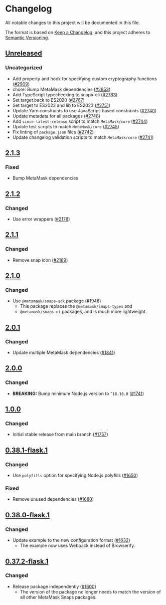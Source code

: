 # Changelog

All notable changes to this project will be documented in this file.

The format is based on [Keep a Changelog](https://keepachangelog.com/en/1.0.0/),
and this project adheres to [Semantic Versioning](https://semver.org/spec/v2.0.0.html).

## [Unreleased]

### Uncategorized

- Add property and hook for specifying custom cryptography functions ([#2909](https://github.com/MetaMask/snaps-skunkworks.git/pull/2909))
- chore: Bump MetaMask dependencies ([#2853](https://github.com/MetaMask/snaps-skunkworks.git/pull/2853))
- Add TypeScript typechecking to snaps-cli ([#2783](https://github.com/MetaMask/snaps-skunkworks.git/pull/2783))
- Set target back to ES2020 ([#2767](https://github.com/MetaMask/snaps-skunkworks.git/pull/2767))
- Set target to ES2022 and lib to ES2023 ([#2751](https://github.com/MetaMask/snaps-skunkworks.git/pull/2751))
- Update Yarn constraints to use JavaScript-based constraints ([#2740](https://github.com/MetaMask/snaps-skunkworks.git/pull/2740))
- Update metadata for all packages ([#2748](https://github.com/MetaMask/snaps-skunkworks.git/pull/2748))
- Add `since-latest-release` script to match `MetaMask/core` ([#2744](https://github.com/MetaMask/snaps-skunkworks.git/pull/2744))
- Update test scripts to match `MetaMask/core` ([#2745](https://github.com/MetaMask/snaps-skunkworks.git/pull/2745))
- Fix linting of `package.json` files ([#2742](https://github.com/MetaMask/snaps-skunkworks.git/pull/2742))
- Update changelog validation scripts to match `MetaMask/core` ([#2741](https://github.com/MetaMask/snaps-skunkworks.git/pull/2741))

## [2.1.3]

### Fixed

- Bump MetaMask dependencies

## [2.1.2]

### Changed

- Use error wrappers ([#2178](https://github.com/MetaMask/snaps/pull/2178))

## [2.1.1]

### Changed

- Remove snap icon ([#2189](https://github.com/MetaMask/snaps/pull/2189))

## [2.1.0]

### Changed

- Use `@metamask/snaps-sdk` package ([#1946](https://github.com/MetaMask/snaps/pull/1946))
  - This package replaces the `@metamask/snaps-types` and
  - `@metamask/snaps-ui` packages, and is much more lightweight.

## [2.0.1]

### Changed

- Update multiple MetaMask dependencies ([#1841](https://github.com/MetaMask/snaps/pull/1841))

## [2.0.0]

### Changed

- **BREAKING:** Bump minimum Node.js version to `^18.16.0` ([#1741](https://github.com/MetaMask/snaps/pull/1741))

## [1.0.0]

### Changed

- Initial stable release from main branch ([#1757](https://github.com/MetaMask/snaps/pull/1757))

## [0.38.1-flask.1]

### Changed

- Use `polyfills` option for specifying Node.js polyfills ([#1650](https://github.com/MetaMask/snaps/pull/1650))

### Fixed

- Remove unused dependencies ([#1680](https://github.com/MetaMask/snaps/pull/1680))

## [0.38.0-flask.1]

### Changed

- Update example to the new configuration format ([#1632](https://github.com/MetaMask/snaps/pull/1632))
  - The example now uses Webpack instead of Browserify.

## [0.37.2-flask.1]

### Changed

- Release package independently ([#1600](https://github.com/MetaMask/snaps/pull/1600))
  - The version of the package no longer needs to match the version of all other
    MetaMask Snaps packages.

[Unreleased]: https://github.com/MetaMask/snaps-skunkworks.git/compare/@metamask/consumer-signer-example-snap@2.1.3...HEAD
[2.1.3]: https://github.com/MetaMask/snaps-skunkworks.git/compare/@metamask/consumer-signer-example-snap@2.1.2...@metamask/consumer-signer-example-snap@2.1.3
[2.1.2]: https://github.com/MetaMask/snaps-skunkworks.git/compare/@metamask/consumer-signer-example-snap@2.1.1...@metamask/consumer-signer-example-snap@2.1.2
[2.1.1]: https://github.com/MetaMask/snaps-skunkworks.git/compare/@metamask/consumer-signer-example-snap@2.1.0...@metamask/consumer-signer-example-snap@2.1.1
[2.1.0]: https://github.com/MetaMask/snaps-skunkworks.git/compare/@metamask/consumer-signer-example-snap@2.0.1...@metamask/consumer-signer-example-snap@2.1.0
[2.0.1]: https://github.com/MetaMask/snaps-skunkworks.git/compare/@metamask/consumer-signer-example-snap@2.0.0...@metamask/consumer-signer-example-snap@2.0.1
[2.0.0]: https://github.com/MetaMask/snaps-skunkworks.git/compare/@metamask/consumer-signer-example-snap@1.0.0...@metamask/consumer-signer-example-snap@2.0.0
[1.0.0]: https://github.com/MetaMask/snaps-skunkworks.git/compare/@metamask/consumer-signer-example-snap@0.38.1-flask.1...@metamask/consumer-signer-example-snap@1.0.0
[0.38.1-flask.1]: https://github.com/MetaMask/snaps-skunkworks.git/compare/@metamask/consumer-signer-example-snap@0.38.0-flask.1...@metamask/consumer-signer-example-snap@0.38.1-flask.1
[0.38.0-flask.1]: https://github.com/MetaMask/snaps-skunkworks.git/compare/@metamask/consumer-signer-example-snap@0.37.2-flask.1...@metamask/consumer-signer-example-snap@0.38.0-flask.1
[0.37.2-flask.1]: https://github.com/MetaMask/snaps-skunkworks.git/releases/tag/@metamask/consumer-signer-example-snap@0.37.2-flask.1
